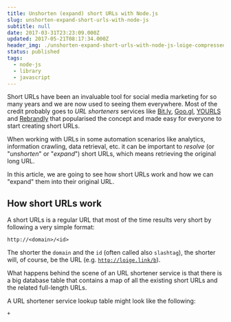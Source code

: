 ```yaml
---
title: Unshorten (expand) short URLs with Node.js
slug: unshorten-expand-short-urls-with-node-js
subtitle: null
date: 2017-03-31T23:23:09.000Z
updated: 2017-05-21T08:17:34.000Z
header_img: ./unshorten-expand-short-urls-with-node-js-loige-compressed.jpg
status: published
tags:
  - node-js
  - library
  - javascript
---
```


Short URLs have been an invaluable tool for social media marketing for so many years and we are now used to seeing them everywhere. Most of the credit probably goes to _URL shorteners_ services like [Bit.ly](https://bitly.com), [Goo.gl](https://goo.gl/), [YOURLS](https://yourls.org/) and [Rebrandly](https://www.rebrandly.com) that popularised the concept and made easy for everyone to start creating short URLs.

When working with URLs in some automation scenarios like analytics, information crawling, data retrieval, etc. it can be important to _resolve_ (or "_unshorten_" or "_expand_") short URLs, which means retrieving the original long URL.

In this article, we are going to see how short URLs work and how we can "expand" them into their original URL.

## How short URLs work

A short URLs is a regular URL that most of the time results very short by following a very simple format:

```plaintext
http://<domain>/<id>
```

The shorter the `domain` and the `id` (often called also `slashtag`), the shorter will, of course, be the URL (e.g. [`http://loige.link/b`](http://loige.link/b)).

What happens behind the scene of an URL shortener service is that there is a big database table that contains a map of all the existing short URLs and the related full-length URLs.

A URL shortener service lookup table might look like the following:

```plaintext
+